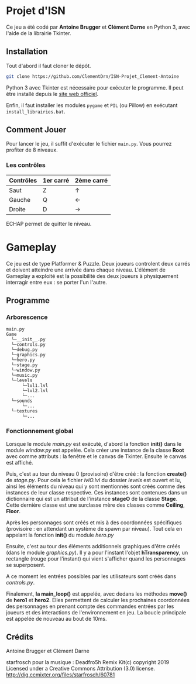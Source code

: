 # Projet d'ISN

Ce jeu a été codé par **Antoine Brugger** et **Clément Darne** en Python 3, avec l'aide de la librairie Tkinter.

## Installation

Tout d'abord il faut cloner le dépôt.

```bash
git clone https://github.com/ClementDrn/ISN-Projet_Clement-Antoine
```

Python 3 avec Tkinter est nécessaire pour exécuter le programme. Il peut être installé depuis le [site web officiel](https://www.python.org/downloads/).

Enfin, il faut installer les modules `pygame` et `PIL` (ou Pillow) en exécutant `install_librairies.bat`.


## Comment Jouer

Pour lancer le jeu, il suffit d'exécuter le fichier `main.py`. Vous pourrez profiter de 8 niveaux.

### Les contrôles 

Contrôles | 1er carré | 2ème carré
--------- | --------- | ----------
Saut      |     Z     |     ↑
Gauche    |     Q     |     ←
Droite    |     D     |     →

ECHAP permet de quitter le niveau.

#  Gameplay

Ce jeu est de type Platformer & Puzzle. Deux joueurs controlent deux carrés et doivent atteindre une arrivée dans chaque niveau. L'élément de Gameplay a exploité est la possibilité des deux joueurs à physiquement interragir entre eux : se porter l'un l'autre.

## Programme

### Arborescence

```
main.py
Game
  └─__init__.py
  └─controls.py
  └─debug.py
  └─graphics.py
  └─hero.py
  └─stage.py
  └─window.py
  └─music.py
  └─levels
      └─lvl1.lvl
      └─lvl2.lvl
      └─...
  └─sounds
      └─...
  └─textures
      └─...
```


### Fonctionnement global

Lorsque le module *main.py* est exécuté, d'abord la fonction **init()** dans le module *window.py* est appelée. Cela créer une instance de la classe **Root** avec comme attributs : la fenêtre et le canvas de Tkinter. Ensuite le canvas est affiché.

Puis, c'est au tour du niveau 0 (provisoire) d'être créé : la fonction **create()** de *stage.py*. Pour cela le fichier *lvlO.lvl* du dossier *levels* est ouvert et lu, ainsi les éléments du niveau qui y sont mentionnés sont créés comme des instances de leur classe respective. Ces instances sont contenues dans un dictionnaire qui est un attribut de l'instance **stageO** de la classe **Stage**. Cette dernière classe est une surclasse mère des classes comme **Ceiling**, **Floor**.

Après les personnages sont créés et mis à des coordonnées spécifiques (provisoire : en attendant un système de spawn par niveau). Tout cela en appelant la fonction **init()** du module *hero.py*

Ensuite, c'est au tour des éléments additionnels graphiques d'être créés (dans le module *graphics.py*). Il y a pour l'instant l'objet **hTransparency**, un rectangle (rouge pour l'instant) qui vient s'afficher quand les personnages se superposent.

A ce moment les entrées possibles par les utilisateurs sont créés dans *controls.py*.

Finalement, **la main_loop()** est appelée, avec dedans les méthodes **move()** de **hero1** et **hero2**. Elles permettent de calculer les prochaines coordonnées des personnages en prenant compte des commandes entrées par les joueurs et des interactions de l'environnement en jeu. La boucle principale est appelée de nouveau au bout de 10ms.

## Crédits

Antoine Brugger et Clément Darne

starfrosch pour la musique : Deadfro5h Remix Kit(c) copyright 2019 Licensed under a Creative Commons Attribution (3.0) license. http://dig.ccmixter.org/files/starfrosch/60781 
